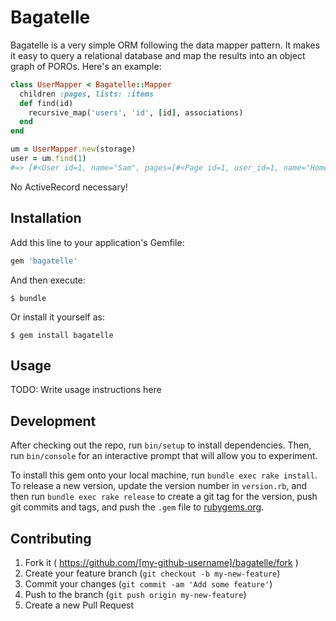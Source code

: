 # Bagatelle

Bagatelle is a very simple ORM following the data mapper pattern. It makes it easy to query a relational database and map the results into an object graph of POROs. Here's an example:

```ruby
class UserMapper < Bagatelle::Mapper
  children :pages, lists: :items
  def find(id)
    recursive_map('users', 'id', [id], associations)
  end
end

um = UserMapper.new(storage)
user = um.find(1)
#=> [#<User id=1, name="Sam", pages=[#<Page id=1, user_id=1, name="Home", body="This is my home page">], lists=[#<List id=1, user_id=1, name="To Do", items=[#<Item id=1, list_id=1, name="Mow Lawn">]>]>]
```

No ActiveRecord necessary!

## Installation

Add this line to your application's Gemfile:

```ruby
gem 'bagatelle'
```

And then execute:

    $ bundle

Or install it yourself as:

    $ gem install bagatelle

## Usage

TODO: Write usage instructions here

## Development

After checking out the repo, run `bin/setup` to install dependencies. Then, run `bin/console` for an interactive prompt that will allow you to experiment.

To install this gem onto your local machine, run `bundle exec rake install`. To release a new version, update the version number in `version.rb`, and then run `bundle exec rake release` to create a git tag for the version, push git commits and tags, and push the `.gem` file to [rubygems.org](https://rubygems.org).

## Contributing

1. Fork it ( https://github.com/[my-github-username]/bagatelle/fork )
2. Create your feature branch (`git checkout -b my-new-feature`)
3. Commit your changes (`git commit -am 'Add some feature'`)
4. Push to the branch (`git push origin my-new-feature`)
5. Create a new Pull Request
